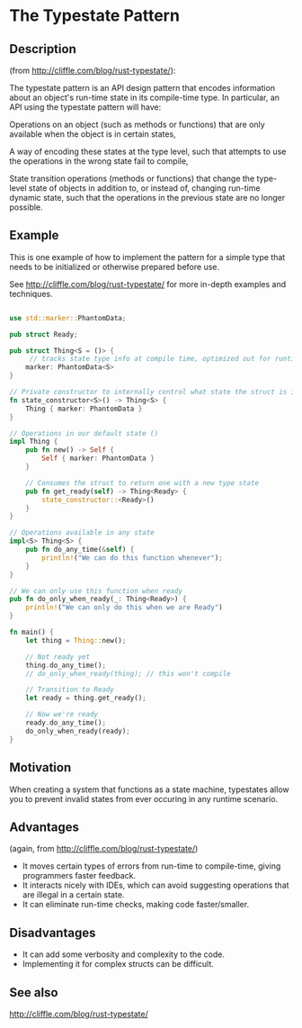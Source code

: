 # The Typestate Pattern

## Description

(from http://cliffle.com/blog/rust-typestate/):

The typestate pattern is an API design pattern that encodes information about an object's run-time state in its compile-time type. In particular, an API using the typestate pattern will have:

Operations on an object (such as methods or functions) that are only available when the object is in certain states,

A way of encoding these states at the type level, such that attempts to use the operations in the wrong state fail to compile,

State transition operations (methods or functions) that change the type-level state of objects in addition to, or instead of, changing run-time dynamic state, such that the operations in the previous state are no longer possible.

## Example

This is one example of how to implement the pattern for a simple type that needs to be initialized or otherwise prepared before use.

See http://cliffle.com/blog/rust-typestate/ for more in-depth examples and techniques.

```rust

use std::marker::PhantomData;

pub struct Ready;

pub struct Thing<S = ()> {
     // tracks state type info at compile time, optimized out for runtime.
    marker: PhantomData<S>
}

// Private constructor to internally control what state the struct is in.
fn state_constructor<S>() -> Thing<S> {
    Thing { marker: PhantomData }
}

// Operations in our default state ()
impl Thing {
    pub fn new() -> Self {
        Self { marker: PhantomData }
    }

    // Consumes the struct to return one with a new type state
    pub fn get_ready(self) -> Thing<Ready> {
        state_constructor::<Ready>()
    }
}

// Operations available in any state
impl<S> Thing<S> {
    pub fn do_any_time(&self) {
        println!("We can do this function whenever");
    }
}

// We can only use this function when ready
pub fn do_only_when_ready(_: Thing<Ready>) {
    println!("We can only do this when we are Ready")
}

fn main() {
    let thing = Thing::new();

    // Not ready yet
    thing.do_any_time();
    // do_only_when_ready(thing); // this won't compile

    // Transition to Ready
    let ready = thing.get_ready();

    // Now we're ready
    ready.do_any_time();
    do_only_when_ready(ready);
}
```


## Motivation

When creating a system that functions as a state machine, typestates allow you to prevent invalid states from ever occuring in any runtime scenario.

## Advantages

(again, from http://cliffle.com/blog/rust-typestate/)

* It moves certain types of errors from run-time to compile-time, giving programmers faster feedback.
* It interacts nicely with IDEs, which can avoid suggesting operations that are illegal in a certain state.
* It can eliminate run-time checks, making code faster/smaller.

## Disadvantages

* It can add some verbosity and complexity to the code.
* Implementing it for complex structs can be difficult.

## See also

http://cliffle.com/blog/rust-typestate/
